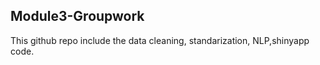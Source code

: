 ## Module3-Groupwork
This github repo include the data cleaning, standarization, NLP,shinyapp code.
